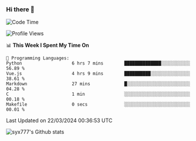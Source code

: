 ### Hi there 👋

<!--
**syx777/syx777** is a ✨ _special_ ✨ repository because its `README.md` (this file) appears on your GitHub profile.

Here are some ideas to get you started:

- 🔭 I’m currently working on ...
- 🌱 I’m currently learning ...
- 👯 I’m looking to collaborate on ...
- 🤔 I’m looking for help with ...
- 💬 Ask me about ...
- 📫 How to reach me: ...
- 😄 Pronouns: ...
- ⚡ Fun fact: ...
-->
<!--START_SECTION:waka-->
![Code Time](http://img.shields.io/badge/Code%20Time-21%20hrs%2013%20mins-blue)

![Profile Views](http://img.shields.io/badge/Profile%20Views-147-blue)

📊 **This Week I Spent My Time On** 

```text
💬 Programming Languages: 
Python                   6 hrs 7 mins        ██████████████░░░░░░░░░░░   56.89 % 
Vue.js                   4 hrs 9 mins        ██████████░░░░░░░░░░░░░░░   38.61 % 
Markdown                 27 mins             █░░░░░░░░░░░░░░░░░░░░░░░░   04.28 % 
C                        1 min               ░░░░░░░░░░░░░░░░░░░░░░░░░   00.18 % 
Makefile                 0 secs              ░░░░░░░░░░░░░░░░░░░░░░░░░   00.01 % 
```


 Last Updated on 22/03/2024 00:36:53 UTC
<!--END_SECTION:waka-->

![syx777's Github stats](https://github-readme-stats.vercel.app/api?username=syx777&show_icons=true)

